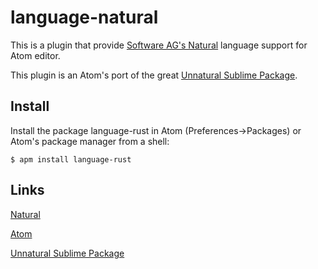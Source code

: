 # language-natural

This is a plugin that provide [Software AG's Natural](http://www.softwareag.com/corporate/products/adabas_natural/natural/overview/) language support for Atom editor.

This plugin is an Atom's port of the great [Unnatural Sublime Package](https://github.com/andref/Unnatural-Sublime-Package).


## Install

Install the package language-rust in Atom (Preferences->Packages) or Atom's package manager from a shell:

`$ apm install language-rust`


## Links

[Natural](http://www.softwareag.com/corporate/products/adabas_natural/natural/overview/)

[Atom](https://atom.io)

[Unnatural Sublime Package](https://github.com/andref/Unnatural-Sublime-Package)
